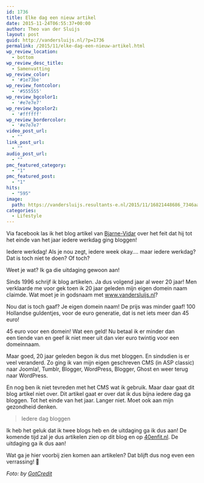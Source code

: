 ```yaml
---
id: 1736
title: Elke dag een nieuw artikel
date: 2015-11-24T06:55:37+00:00
author: Theo van der Sluijs
layout: post
guid: http://vandersluijs.nl/?p=1736
permalink: /2015/11/elke-dag-een-nieuw-artikel.html
wp_review_location:
  - bottom
wp_review_desc_title:
  - Samenvatting
wp_review_color:
  - '#1e73be'
wp_review_fontcolor:
  - '#555555'
wp_review_bgcolor1:
  - '#e7e7e7'
wp_review_bgcolor2:
  - '#ffffff'
wp_review_bordercolor:
  - '#e7e7e7'
video_post_url:
  - ""
link_post_url:
  - ""
audio_post_url:
  - ""
pmc_featured_category:
  - "1"
pmc_featured_post:
  - "1"
hits:
  - "595"
image: 
  path: https://vandersluijs.resultants-e.nl/2015/11/16821448686_7346aa4abd_b-e1448398519994.jpg
categories:
  - Lifestyle
---
```

Via facebook las ik het blog artikel van <a href="http://bjarnvidar.nl/elke-dag-bloggen/" target="_blank">Bjarne-Vidar</a> over het feit dat hij tot het einde van het jaar iedere werkdag ging bloggen!

Iedere werkdag! Als je nou zegt, iedere week okay&#8230;. maar iedere werkdag? Dat is toch niet te doen? Of toch?

Weet je wat? Ik ga die uitdaging gewoon aan!<!--more-->

Sinds 1996 schrijf ik blog artikelen. Ja dus volgend jaar al weer 20 jaar! Men verklaarde me voor gek toen ik 20 jaar geleden mijn eigen domein naam claimde. Wat moet je in godsnaam met www.vandersluijs.nl?

Nou dat is toch gaaf? Je eigen domein naam! De prijs was minder gaaf! 100 Hollandse guldentjes, voor de euro generatie, dat is net iets meer dan 45 euro!

45 euro voor een domein! Wat een geld! Nu betaal ik er minder dan een tiende van en geef ik niet meer uit dan vier euro twintig voor een domeinnaam.

Maar goed, 20 jaar geleden begon ik dus met bloggen. En sindsdien is er veel veranderd. Zo ging ik van mijn eigen geschreven CMS (in ASP classic) naar Joomla!, Tumblr, Blogger, WordPress, Blogger, Ghost en weer terug naar WordPress.

En nog ben ik niet tevreden met het CMS wat ik gebruik. Maar daar gaat dit blog artikel niet over. Dit artikel gaat er over dat ik dus bijna iedere dag ga bloggen. Tot het einde van het jaar. Langer niet. Moet ook aan mijn gezondheid denken.

> Iedere dag bloggen

Ik heb het geluk dat ik twee blogs heb en de uitdaging ga ik dus aan! De komende tijd zal je dus artikelen zien op dit blog en op <a href="http://40enfit.nl" target="_blank">40enfit.nl</a>. De uitdaging ga ik dus aan!

Wat ga je hier voorbij zien komen aan artikelen? Dat blijft dus nog even een verrassing! 🙂

_Foto: by [GotCredit](https://www.flickr.com/photos/jakerust/)_